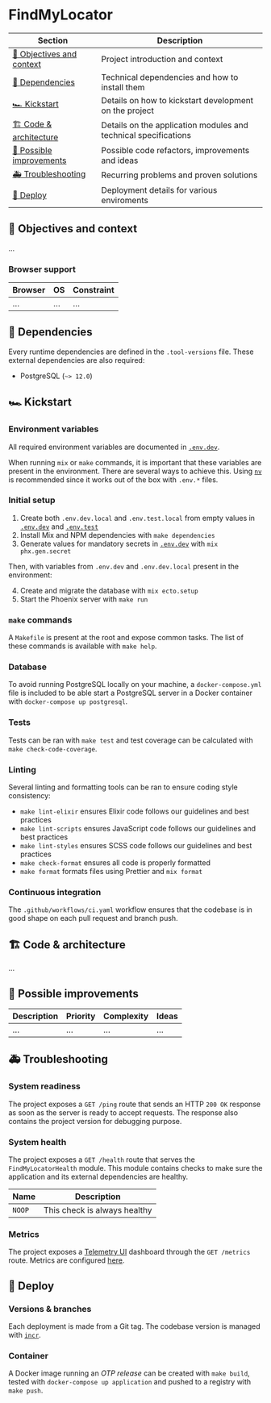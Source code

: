 # FindMyLocator

| Section                                               | Description                                                     |
| ----------------------------------------------------- | --------------------------------------------------------------- |
| [🎯 Objectives and context](#-objectives-and-context) | Project introduction and context                                |
| [🚧 Dependencies](#-dependencies)                     | Technical dependencies and how to install them                  |
| [🏎 Kickstart](#kickstart)                            | Details on how to kickstart development on the project          |
| [🏗 Code & architecture](#-code--architecture)        | Details on the application modules and technical specifications |
| [🔭 Possible improvements](#-possible-improvements)   | Possible code refactors, improvements and ideas                 |
| [🚑 Troubleshooting](#-troubleshooting)               | Recurring problems and proven solutions                         |
| [🚀 Deploy](#-deploy)                                 | Deployment details for various enviroments                      |

## 🎯 Objectives and context

…

### Browser support

| Browser | OS  | Constraint |
| ------- | --- | ---------- |
| …       | …   | …          |

## 🚧 Dependencies

Every runtime dependencies are defined in the `.tool-versions` file. These external dependencies are also required:

- PostgreSQL (`~> 12.0`)

## 🏎 Kickstart

### Environment variables

All required environment variables are documented in [`.env.dev`](./.env.dev).

When running `mix` or `make` commands, it is important that these variables are present in the environment. There are several ways to achieve this. Using [`nv`](https://github.com/jcouture/nv) is recommended since it works out of the box with `.env.*` files.

### Initial setup

1. Create both `.env.dev.local` and `.env.test.local` from empty values in [`.env.dev`](./.env.dev) and [`.env.test`](./.env.test)
2. Install Mix and NPM dependencies with `make dependencies`
3. Generate values for mandatory secrets in [`.env.dev`](./.env.dev) with `mix phx.gen.secret`

Then, with variables from `.env.dev` and `.env.dev.local` present in the environment:

4. Create and migrate the database with `mix ecto.setup`
5. Start the Phoenix server with `make run`

### `make` commands

A `Makefile` is present at the root and expose common tasks. The list of these commands is available with `make help`.

### Database

To avoid running PostgreSQL locally on your machine, a `docker-compose.yml` file is included to be able start a PostgreSQL server in a Docker container with `docker-compose up postgresql`.

### Tests

Tests can be ran with `make test` and test coverage can be calculated with `make check-code-coverage`.

### Linting

Several linting and formatting tools can be ran to ensure coding style consistency:

- `make lint-elixir` ensures Elixir code follows our guidelines and best practices
- `make lint-scripts` ensures JavaScript code follows our guidelines and best practices
- `make lint-styles` ensures SCSS code follows our guidelines and best practices
- `make check-format` ensures all code is properly formatted
- `make format` formats files using Prettier and `mix format`

### Continuous integration

The `.github/workflows/ci.yaml` workflow ensures that the codebase is in good shape on each pull request and branch push.

## 🏗 Code & architecture

…

## 🔭 Possible improvements

| Description | Priority | Complexity | Ideas |
| ----------- | -------- | ---------- | ----- |
| …           | …        | …          | …     |

## 🚑 Troubleshooting

### System readiness

The project exposes a `GET /ping` route that sends an HTTP `200 OK` response as soon as the server is ready to accept requests. The response also contains the project version for debugging purpose.

### System health

The project exposes a `GET /health` route that serves the `FindMyLocatorHealth` module. This module contains checks to make sure the application and its external dependencies are healthy.

| Name   | Description                  |
| ------ | ---------------------------- |
| `NOOP` | This check is always healthy |

### Metrics

The project exposes a [Telemetry UI](https://github.com/mirego/telemetry_ui) dashboard through the `GET /metrics` route. Metrics are configured [here](lib/find_my_locator/telemetry_ui/telemetry_ui.ex).

## 🚀 Deploy

### Versions & branches

Each deployment is made from a Git tag. The codebase version is managed with [`incr`](https://github.com/jcouture/incr).

### Container

A Docker image running an _OTP release_ can be created with `make build`, tested with `docker-compose up application` and pushed to a registry with `make push`.
